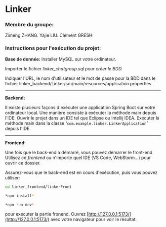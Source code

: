 # Linker
### Membre du groupe:

Zimeng ZHANG.  Yajie LIU.  Clement GRESH

### Instructions pour l'exécution du projet:

**Base de donnée:**
Installer MySQL sur votre ordinateur.

Importer le fichier *linker_chatgroup.sql pour créer le BDD.*

Indiquer l'URL, le nom d'utilisateur et le mot de passe pour la BDD dans le fichier linker_backend/Linker/src/main/resources/application.properties.

---

**Backend:**

Il existe plusieurs façons d'exécuter une application Spring Boot sur votre ordinateur local. Une manière consiste à exécuter la méthode main depuis l'IDE. Ouvrir le projet dans un IDE tel que Eclipse ou Intellij IDEA. Exécuter la méthode main dans la classe *‘*````````````````````com.example.linker.LinkerApplication````````````````````*’* depuis l'IDE.

---

**Frontend:**

Une fois que le back-end a démarré, vous pouvez démarrer le front-end. Utilisez cd *frontend* ou n'importe quel IDE (VS Code, WebStorm...) pour ouvrir ce dossier.

Assurez-vous que le back-end est en cours d'exécution, puis vous pouvez utiliser:

```bash
cd linker_frontend/linkerFront
```

```bash
*npm install*
```

```bash
*npm run dev*
```

pour exécuter la partie fronend. Ouvrez [http://127.0.0.1:5173/](http://127.0.0.1:5173/) avec votre navigateur pour voir le résultat.
